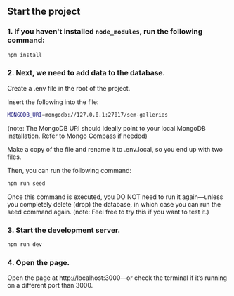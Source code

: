 ## Start the project

### 1. If you haven't installed `node_modules`, run the following command:

```bash
npm install
```

### 2. Next, we need to add data to the database.

Create a .env file in the root of the project.

Insert the following into the file:

```bash
MONGODB_URI=mongodb://127.0.0.1:27017/sem-galleries
```
(note: The MongoDB URI should ideally point to your local MongoDB installation. Refer to Mongo Compass if needed)

Make a copy of the file and rename it to .env.local, so you end up with two files.


Then, you can run the following command:

```bash
npm run seed
```

Once this command is executed, you DO NOT need to run it again—unless you completely delete (drop) the database, in which case you can run the seed command again.
(note: Feel free to try this if you want to test it.)


### 3. Start the development server.

```bash
npm run dev
```

### 4. Open the page.

Open the page at http://localhost:3000—or check the terminal if it’s running on a different port than 3000.
